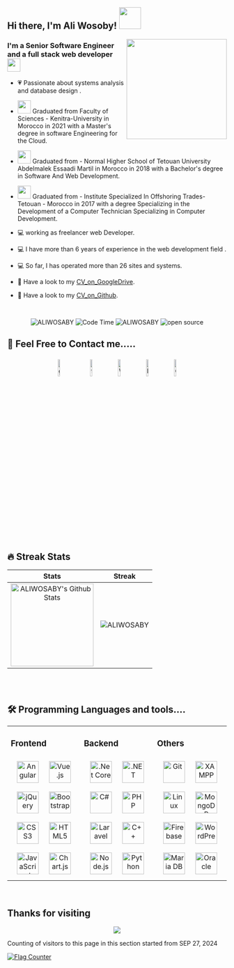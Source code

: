 <h2>  Hi there, I'm Ali Wosoby! <img src="https://media.giphy.com/media/mGcNjsfWAjY5AEZNw6/giphy.gif" width="50"></h2> 
   <img align='right' src="https://media.giphy.com/media/u2pmTWUi0MXjyrMaVj/giphy.gif" width="230">
 <h3 align="left">I'm a Senior Software Engineer and a full stack web developer <img src="https://media.giphy.com/media/WUlplcMpOCEmTGBtBW/giphy.gif" width="30">  </h3>

- 💗 Passionate about systems analysis and database design .

- <img src="https://media.giphy.com/media/fYSnHlufseco8Fh93Z/giphy.gif" width="30"> Graduated from Faculty of Sciences - Kenitra-University in Morocco in 2021 with a Master's degree in software Engineering for the Cloud.

- <img src="https://media.giphy.com/media/fYSnHlufseco8Fh93Z/giphy.gif" width="30"> Graduated from - Normal Higher School of Tetouan University Abdelmalek Essaadi Martil in Morocco in 2018 with a Bachelor's degree in Software And Web Development.

- <img src="https://media.giphy.com/media/fYSnHlufseco8Fh93Z/giphy.gif" width="30"> Graduated from - Institute Specialized In Offshoring Trades- Tetouan - Morocco in 2017 with a degree Specializing in the Development of a Computer Technician Specializing in Computer Development.

- 💻 working as freelancer web Developer.
- 💻 I have more than 6 years of experience in the web development field .
- 💻 So far, I has operated more than 26 sites and systems.

- 📃 Have a look to my [CV_on_GoogleDrive](https://drive.google.com/file/d/1dD6wYfbRlUQmuAsmxQVybts5wFFbo2qd/view?usp=sharing).

- 📃 Have a look to my [CV_on_Github](https://github.com/ALIWOSABY/ALIWOSABY/blob/main/ALI%20WOSABY_2024.pdf).

<br/>  
<p align="center"> <img src="https://komarev.com/ghpvc/?username=ALIWOSABY" alt="ALIWOSABY" /> <img src="https://wakatime.com/badge/user/2b7f1103-4a86-4ff2-a29a-35149552af7c.svg" alt="Code Time" /> <img src="https://img.shields.io/badge/code_style-standard-brightgreen.svg" alt="ALIWOSABY" /> <img src="https://badgen.net/badge/Open%20Source%20%3F/Yes%21/blue?icon=github" alt="open source"/>  <br />
   </p>

## 🥰 Feel Free to Contact me.....

<div align="center">
<a href="https://github.com/ALIWOSABY"><img alt="github" width="10%" style="padding:5px" src="https://img.icons8.com/clouds/100/000000/github.png"/></a>
<a href="https://github.com/Aliwosabi666><img alt="github" width="10%" style="padding:5px" src="https://img.icons8.com/clouds/100/000000/github.png"/></a>
<a href="https://www.facebook.com/programmeurweb.a?locale=fr_FR"><img alt="faceBook" width="10%" style="padding:5px" src="https://img.icons8.com/clouds/100/000000/facebook.png"/></a>
<a href="https://wa.me/966542327104"><img alt="WhatsApp" width="10%" style="padding:5px" src="https://img.icons8.com/clouds/100/000000/whatsapp.png"/></a>
<a href="https://www.linkedin.com/in/ali-wosaby-2bbb03181/"><img alt="linkedin" width="10%" style="padding:5px" src="https://img.icons8.com/clouds/100/000000/linkedin.png"/></a>
<a href="https://yemencoder@gmail.com" ><img alt=Gmail  width="10%" style="padding:5px" src="https://img.icons8.com/clouds/100/000000/apple-mail.png"/></a> 
</div>

<br/>

## 🔥 Streak Stats

|                                                                                                         Stats                                                                                                          |                                                    Streak                                                     |
| :--------------------------------------------------------------------------------------------------------------------------------------------------------------------------------------------------------------------: | :-----------------------------------------------------------------------------------------------------------: |
| <a href="https://github.com/ALIWOSABY"><img alt="ALIWOSABY's Github Stats" src="https://github-readme-stats.vercel.app/api?username=ALIWOSABY&show_icons=true&count_private=true&show_owner=true" height="190px"/></a> | <img src="https://github-readme-streak-stats.herokuapp.com/?user=ALIWOSABY&show_owner=true" alt="ALIWOSABY"/> |

<br/>

<br/>

## 🛠️ Programming Languages and tools....

<table><tr><td valign="top" width="33%">

### Frontend

<div align="center">  
 <img style="margin: 10px" src="https://profilinator.rishav.dev/skills-assets/angularjs-original.svg" alt="Angular" height="50" />  
   <img style="margin: 10px" src="https://profilinator.rishav.dev/skills-assets/vuejs-original-wordmark.svg" alt="Vue.js" height="50" />  
<img style="margin: 10px" src="https://profilinator.rishav.dev/skills-assets/jquery.png" alt="jQuery" height="50" />  
<img style="margin: 10px" src="https://profilinator.rishav.dev/skills-assets/bootstrap-plain.svg" alt="Bootstrap" height="50" />  
<img style="margin: 10px" src="https://profilinator.rishav.dev/skills-assets/css3-original-wordmark.svg" alt="CSS3" height="50" />  
<img style="margin: 10px" src="https://profilinator.rishav.dev/skills-assets/html5-original-wordmark.svg" alt="HTML5" height="50" />  
<img style="margin: 10px" src="https://profilinator.rishav.dev/skills-assets/javascript-original.svg" alt="JavaScript" height="50" />  
<img style="margin: 10px" src="https://profilinator.rishav.dev/skills-assets/logo-title.svg" alt="Chart.js" height="50" />

</div>

</td><td valign="top" width="33%">

### Backend

<div align="center">  
   <img style="margin: 10px" src="https://profilinator.rishav.dev/skills-assets/dotnetcore.png" alt=".Net Core" height="50" />  
   <img style="margin: 10px" src="https://profilinator.rishav.dev/skills-assets/dot-net-original-wordmark.svg" alt=".NET" height="50" />  
<img style="margin: 10px" src="https://profilinator.rishav.dev/skills-assets/csharp-original.svg" alt="C#" height="50" />  
   <img style="margin: 10px" src="https://profilinator.rishav.dev/skills-assets/php-original.svg" alt="PHP" height="50" />  
   <img style="margin: 10px" src="https://profilinator.rishav.dev/skills-assets/laravel-plain-wordmark.svg" alt="Laravel" height="50" />  
<img style="margin: 10px" src="https://profilinator.rishav.dev/skills-assets/cplusplus-original.svg" alt="C++" height="50" />  
<img style="margin: 10px" src="https://profilinator.rishav.dev/skills-assets/nodejs-original-wordmark.svg" alt="Node.js" height="50" />  
<img style="margin: 10px" src="https://profilinator.rishav.dev/skills-assets/python-original.svg" alt="Python" height="50" />  
</div>

</td><td valign="top" width="33%">

### Others

<div align="center">  
<img style="margin: 10px" src="https://profilinator.rishav.dev/skills-assets/git-scm-icon.svg" alt="Git" height="50" />  
<img style="margin: 10px" src="https://profilinator.rishav.dev/skills-assets/xampp.png" alt="XAMPP" height="50" />  
<img style="margin: 10px" src="https://profilinator.rishav.dev/skills-assets/linux-original.svg" alt="Linux" height="50" />  
<img style="margin: 10px" src="https://profilinator.rishav.dev/skills-assets/mongodb-original-wordmark.svg" alt="MongoDB" height="50" />  
<img style="margin: 10px" src="https://profilinator.rishav.dev/skills-assets/firebase.png" alt="Firebase" height="50" />  
<img style="margin: 10px" src="https://profilinator.rishav.dev/skills-assets/wordpress.png" alt="WordPress" height="50" />  
<img style="margin: 10px" src="https://profilinator.rishav.dev/skills-assets/mariadb.png" alt="Maria DB" height="50" />  
<img style="margin: 10px" src="https://profilinator.rishav.dev/skills-assets/oracle-original.svg" alt="Oracle" height="50" />  
</div>

</td></tr></table>

<br/>

## Thanks for visiting

<p align="center"> 
<img src="https://profile-counter.glitch.me/ALIWOSABY/count.svg">

Counting of visitors to this page in this section started from SEP 27, 2024

<a href="https://info.flagcounter.com/e4C0"><img src="https://s11.flagcounter.com/count2/e4C0/bg_FFFFFF/txt_000000/border_CCCCCC/columns_2/maxflags_10/viewers_0/labels_0/pageviews_0/flags_0/percent_0/" alt="Flag Counter" border="0"></a>
